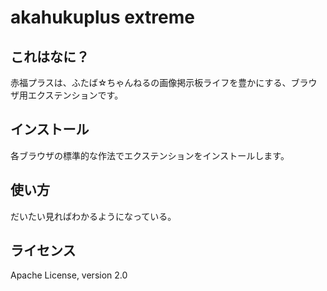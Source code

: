 # akahukuplus extreme

## これはなに？

赤福プラスは、ふたば☆ちゃんねるの画像掲示板ライフを豊かにする、ブラウザ用エクステンションです。

## インストール

各ブラウザの標準的な作法でエクステンションをインストールします。

## 使い方

だいたい見ればわかるようになっている。

## ライセンス

Apache License, version 2.0
